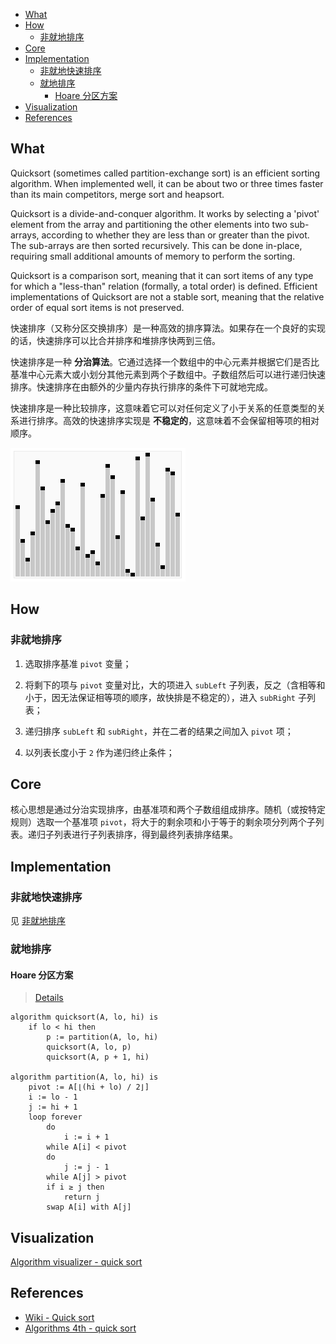 <!-- TOC -->

- [What](#what)
- [How](#how)
  - [非就地排序](#%E9%9D%9E%E5%B0%B1%E5%9C%B0%E6%8E%92%E5%BA%8F)
- [Core](#core)
- [Implementation](#implementation)
  - [非就地快速排序](#%E9%9D%9E%E5%B0%B1%E5%9C%B0%E5%BF%AB%E9%80%9F%E6%8E%92%E5%BA%8F)
  - [就地排序](#%E5%B0%B1%E5%9C%B0%E6%8E%92%E5%BA%8F)
    - [Hoare 分区方案](#hoare-%E5%88%86%E5%8C%BA%E6%96%B9%E6%A1%88)
- [Visualization](#visualization)
- [References](#references)

<!-- /TOC -->

## What

Quicksort (sometimes called partition-exchange sort) is an efficient sorting algorithm. When implemented well, it can be about two or three times faster than its main competitors, merge sort and heapsort.

Quicksort is a divide-and-conquer algorithm. It works by selecting a 'pivot' element from the array and partitioning the other elements into two sub-arrays, according to whether they are less than or greater than the pivot. The sub-arrays are then sorted recursively. This can be done in-place, requiring small additional amounts of memory to perform the sorting.

Quicksort is a comparison sort, meaning that it can sort items of any type for which a "less-than" relation (formally, a total order) is defined. Efficient implementations of Quicksort are not a stable sort, meaning that the relative order of equal sort items is not preserved.

快速排序（又称分区交换排序）是一种高效的排序算法。如果存在一个良好的实现的话，快速排序可以比合并排序和堆排序快两到三倍。

快速排序是一种 **分治算法**。它通过选择一个数组中的中心元素并根据它们是否比基准中心元素大或小划分其他元素到两个子数组中。子数组然后可以进行递归快速排序。快速排序在由额外的少量内存执行排序的条件下可就地完成。

快速排序是一种比较排序，这意味着它可以对任何定义了小于关系的任意类型的关系进行排序。高效的快速排序实现是 **不稳定的**，这意味着不会保留相等项的相对顺序。

![quick sort](./img/animation.gif)

## How

### 非就地排序

1. 选取排序基准 `pivot` 变量；

1. 将剩下的项与 `pivot` 变量对比，大的项进入 `subLeft` 子列表，反之（含相等和小于，因无法保证相等项的顺序，故快排是不稳定的），进入 `subRight` 子列表；

1. 递归排序 `subLeft` 和 `subRight`，并在二者的结果之间加入 `pivot` 项；

1. 以列表长度小于 `2` 作为递归终止条件；

## Core

核心思想是通过分治实现排序，由基准项和两个子数组组成排序。随机（或按特定规则）选取一个基准项 `pivot`，将大于的剩余项和小于等于的剩余项分列两个子列表。递归子列表进行子列表排序，得到最终列表排序结果。

## Implementation

### 非就地快速排序

见 [非就地排序](#非就地排序)

### 就地排序

#### Hoare 分区方案

> [Details](https://en.wikipedia.org/wiki/Quicksort#Hoare_partition_scheme)

```
algorithm quicksort(A, lo, hi) is
    if lo < hi then
        p := partition(A, lo, hi)
        quicksort(A, lo, p)
        quicksort(A, p + 1, hi)

algorithm partition(A, lo, hi) is
    pivot := A[⌊(hi + lo) / 2⌋]
    i := lo - 1
    j := hi + 1
    loop forever
        do
            i := i + 1
        while A[i] < pivot
        do
            j := j - 1
        while A[j] > pivot
        if i ≥ j then
            return j
        swap A[i] with A[j]
```

## Visualization

[Algorithm visualizer - quick sort](https://algorithm-visualizer.org/divide-and-conquer/quicksort)

## References

- [Wiki - Quick sort](https://en.wikipedia.org/wiki/Quick_sort)
- [Algorithms 4th - quick sort](https://algs4.cs.princeton.edu/23quicksort/)
